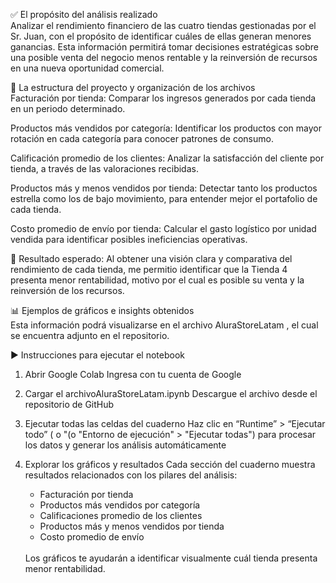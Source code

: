 ✅ El propósito del análisis realizado
<br>
Analizar el rendimiento financiero de las cuatro tiendas gestionadas por el Sr. Juan, con el propósito de identificar cuáles de ellas generan menores ganancias. Esta información permitirá tomar decisiones estratégicas sobre una posible venta del negocio menos rentable y la reinversión de recursos en una nueva oportunidad comercial.

🔧 La estructura del proyecto y organización de los archivos
<br>
Facturación por tienda: Comparar los ingresos generados por cada tienda en un periodo determinado.

Productos más vendidos por categoría: Identificar los productos con mayor rotación en cada categoría para conocer patrones de consumo.

Calificación promedio de los clientes: Analizar la satisfacción del cliente por tienda, a través de las valoraciones recibidas.

Productos más y menos vendidos por tienda: Detectar tanto los productos estrella como los de bajo movimiento, para entender mejor el portafolio de cada tienda.

Costo promedio de envío por tienda: Calcular el gasto logístico por unidad vendida para identificar posibles ineficiencias operativas.

🧠 Resultado esperado: Al obtener una visión clara y comparativa del rendimiento de cada tienda, me permitio identificar que la Tienda 4 presenta menor rentabilidad, motivo por el cual es posible su venta y la reinversión de los recursos.

📊 Ejemplos de gráficos e insights obtenidos
<br>
Esta información podrá visualizarse en el archivo AluraStoreLatam , el cual se encuentra adjunto en el repositorio.

▶️ Instrucciones para ejecutar el notebook
1. Abrir Google Colab
   Ingresa con tu cuenta de Google

2. Cargar el archivoAluraStoreLatam.ipynb
   Descargue el archivo desde el repositorio de GitHub

3. Ejecutar todas las celdas del cuaderno
  Haz clic en “Runtime” > “Ejecutar todo” ( o "(o "Entorno de ejecución" > "Ejecutar todas") para procesar los datos y generar los análisis automáticamente
  
4. Explorar los gráficos y resultados
   Cada sección del cuaderno muestra resultados relacionados con los pilares del análisis:
   * Facturación por tienda
   * Productos más vendidos por categoría
   * Calificaciones promedio de los clientes
   * Productos más y menos vendidos por tienda
   * Costo promedio de envío
   <br>
   Los gráficos te ayudarán a identificar visualmente cuál tienda presenta menor rentabilidad.

